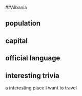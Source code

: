 ##Albania
## population

## capital

 
## official language


## interesting trivia
a interesting place I want to travel


